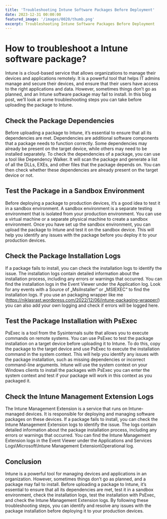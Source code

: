 ```yaml
---
title: 'Troubleshooting Intune Software Packages Before Deployment'
date: 2023-12-31 00:00:00
featured_image: '/images/0020/thumb.png'
excerpt: Troubleshooting Intune Software Packages Before Deployment
---
```


# How to troubleshoot a Intune software package?

Intune is a cloud-based service that allows organizations to manage their devices and applications remotely. It is a powerful tool that helps IT admins manage and secure their devices, and ensure that their users have access to the right applications and data. However, sometimes things don’t go as planned, and an Intune software package may fail to install. In this blog post, we’ll look at some troubleshooting steps you can take before uploading the package to Intune.

## Check the Package Dependencies
Before uploading a package to Intune, it’s essential to ensure that all its dependencies are met. Dependencies are additional software components that a package needs to function correctly. Some dependencies may already be present on the target device, while others may need to be installed separately. To check the dependencies of a package, you can use a tool like Dependency Walker. It will scan the package and generate a list of all the DLLs, EXEs, and other files that the package depends on. You can then check whether these dependencies are already present on the target device or not.

## Test the Package in a Sandbox Environment
Before deploying a package to production devices, it’s a good idea to test it in a sandbox environment. A sandbox environment is a separate testing environment that is isolated from your production environment. You can use a virtual machine or a separate physical machine to create a sandbox environment. Once you have set up the sandbox environment, you can upload the package to Intune and test it on the sandbox device. This will help you identify any issues with the package before you deploy it to your production devices.

## Check the Package Installation Logs
If a package fails to install, you can check the installation logs to identify the issue. The installation logs contain detailed information about the installation process, including any errors or warnings that occurred. You can find the installation logs in the Event Viewer under the Application log. Look for any events with a Source of „MsiInstaller“ or „MSIEXEC“ to find the installation logs. If you use an packaging wrapper like me (https://niklasrast.wordpress.com/2022/12/06/intune-packaging-wrapper/) you can also add your own logging and check if errors will be logged here.

## Test the Package Installation with PsExec
PsExec is a tool from the Sysinternals suite that allows you to execute commands on remote systems. You can use PsExec to test the package installation on a target device before uploading it to Intune. To do this, copy the package to the target device and use PsExec to execute the installation command in the system context. This will help you identify any issues with the package installation, such as missing dependencies or incorrect command-line arguments. Intune will use the system context on your Windows clients to install the packages with PsExec you can enter the system context and test if your package will work in this context as you packaged it.

## Check the Intune Management Extension Logs
The Intune Management Extension is a service that runs on Intune-managed devices. It is responsible for deploying and managing software packages on these devices. If a package fails to install, you can check the Intune Management Extension logs to identify the issue. The logs contain detailed information about the package installation process, including any errors or warnings that occurred. You can find the Intune Management Extension logs in the Event Viewer under the Applications and Services Logs\Microsoft\Intune Management Extension\Operational log.

## Conclusion
Intune is a powerful tool for managing devices and applications in an organization. However, sometimes things don’t go as planned, and a package may fail to install. Before uploading a package to Intune, it’s essential to ensure that all its dependencies are met, test it in a sandbox environment, check the installation logs, test the installation with PsExec, and check the Intune Management Extension logs. By following these troubleshooting steps, you can identify and resolve any issues with the package installation before deploying it to your production devices.